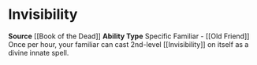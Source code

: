 ﻿---
ability_type: Specific Familiar - Old Friend
actions: null
frequency: null
id: '80'
name: Invisibility
rarity: Common
requirement: null
source: '[[DATABASE/source/Book of the Dead|Book of the Dead]]'
trait: null
type: Familiar Ability

---
# Invisibility

**Source** [[Book of the Dead]]
**Ability Type** Specific Familiar - [[Old Friend]]
Once per hour, your familiar can cast 2nd-level [[Invisibility]] on itself as a divine innate spell.